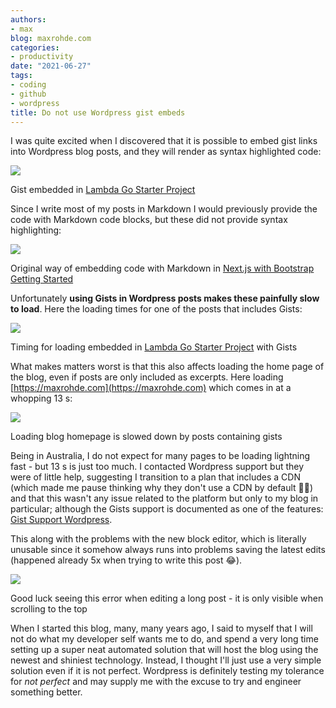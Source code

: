 ```yaml
---
authors:
- max
blog: maxrohde.com
categories:
- productivity
date: "2021-06-27"
tags:
- coding
- github
- wordpress
title: Do not use Wordpress gist embeds
---
```


I was quite excited when I discovered that it is possible to embed gist links into Wordpress blog posts, and they will render as syntax highlighted code:

[![](https://nexnet.files.wordpress.com/2021/06/gist-embed.png?w=850)](https://nexnet.files.wordpress.com/2021/06/gist-embed.png)

Gist embedded in [Lambda Go Starter Project](https://maxrohde.com/2021/05/01/lambda-go-starter-project/)

Since I write most of my posts in Markdown I would previously provide the code with Markdown code blocks, but these did not provide syntax highlighting:

[![](https://nexnet.files.wordpress.com/2021/06/markdown-code.png?w=844)](https://nexnet.files.wordpress.com/2021/06/markdown-code.png)

Original way of embedding code with Markdown in [Next.js with Bootstrap Getting Started](https://maxrohde.com/2020/03/06/next-js-with-bootstrap-getting-started/)

Unfortunately **using Gists in Wordpress posts makes these painfully slow to load**. Here the loading times for one of the posts that includes Gists:

[![](https://nexnet.files.wordpress.com/2021/06/loading-times.png?w=1011)](https://nexnet.files.wordpress.com/2021/06/loading-times.png)

Timing for loading embedded in [Lambda Go Starter Project](https://maxrohde.com/2021/05/01/lambda-go-starter-project/) with Gists

What makes matters worst is that this also affects loading the home page of the blog, even if posts are only included as excerpts. Here loading [https://maxrohde.com](https://maxrohde.com) which comes in at a whopping 13 s:

[![](https://nexnet.files.wordpress.com/2021/06/loading-homepage.png?w=1024)](https://nexnet.files.wordpress.com/2021/06/loading-homepage.png)

Loading blog homepage is slowed down by posts containing gists

Being in Australia, I do not expect for many pages to be loading lightning fast - but 13 s is just too much. I contacted Wordpress support but they were of little help, suggesting I transition to a plan that includes a CDN (which made me pause thinking why they don't use a CDN by default 🤷‍♂️) and that this wasn't any issue related to the platform but only to my blog in particular; although the Gists support is documented as one of the features: [Gist Support Wordpress](https://wordpress.com/support/gist/).

This along with the problems with the new block editor, which is literally unusable since it somehow always runs into problems saving the latest edits (happened already 5x when trying to write this post 😂).

[![](https://nexnet.files.wordpress.com/2021/06/updating-failed.png?w=731)](https://nexnet.files.wordpress.com/2021/06/updating-failed.png)

Good luck seeing this error when editing a long post - it is only visible when scrolling to the top

When I started this blog, many, many years ago, I said to myself that I will not do what my developer self wants me to do, and spend a very long time setting up a super neat automated solution that will host the blog using the newest and shiniest technology. Instead, I thought I'll just use a very simple solution even if it is not perfect. Wordpress is definitely testing my tolerance for _not perfect_ and may supply me with the excuse to try and engineer something better.